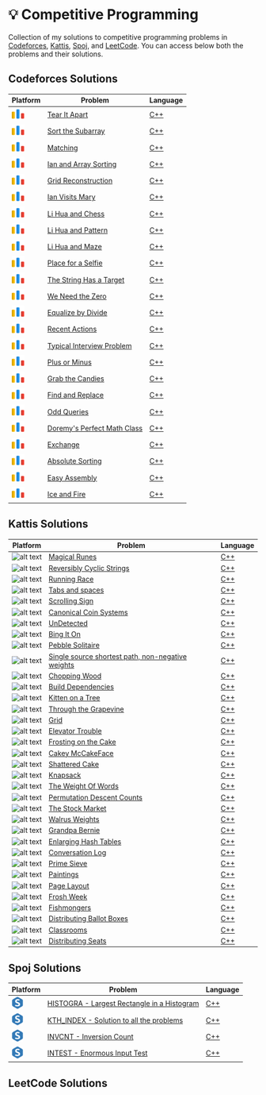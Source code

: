 # 💡 Competitive Programming

Collection of my solutions to competitive programming problems in [Codeforces](https://codeforces.com/), [Kattis](https://open.kattis.com/), [Spoj](https://www.spoj.com/), and [LeetCode](https://leetcode.com/). You can access below both the problems and their solutions. 

## Codeforces Solutions

| Platform  | Problem | Language | 
| - | - | - |
| ![alt text](https://github.com/nicolassinott/competitive_programming/blob/main/logos/code_forces_logo%20(1).png?raw=true) | [Tear It Apart](https://codeforces.com/contest/1821/problem/C) | [C++](https://github.com/nicolassinott/competitive_programming/blob/main/CodeForces/contest_problems/contest_edu_147/C/c.cpp) |
| ![alt text](https://github.com/nicolassinott/competitive_programming/blob/main/logos/code_forces_logo%20(1).png?raw=true) | [Sort the Subarray](https://codeforces.com/contest/1821/problem/B) | [C++](https://github.com/nicolassinott/competitive_programming/blob/main/CodeForces/contest_problems/contest_edu_147/B/b.cpp) |
| ![alt text](https://github.com/nicolassinott/competitive_programming/blob/main/logos/code_forces_logo%20(1).png?raw=true) | [Matching](https://codeforces.com/contest/1821/problem/A) | [C++](https://github.com/nicolassinott/competitive_programming/blob/main/CodeForces/contest_problems/contest_edu_147/A/a.cpp) |
| ![alt text](https://github.com/nicolassinott/competitive_programming/blob/main/logos/code_forces_logo%20(1).png?raw=true) | [Ian and Array Sorting](https://codeforces.com/contest/1816/problem/C) | [C++](https://github.com/nicolassinott/competitive_programming/blob/main/CodeForces/contest_problems/contest_865/C/c.cpp) |
| ![alt text](https://github.com/nicolassinott/competitive_programming/blob/main/logos/code_forces_logo%20(1).png?raw=true) | [Grid Reconstruction](https://codeforces.com/contest/1816/problem/B) | [C++](https://github.com/nicolassinott/competitive_programming/blob/main/CodeForces/contest_problems/contest_865/B/b.cpp) |
| ![alt text](https://github.com/nicolassinott/competitive_programming/blob/main/logos/code_forces_logo%20(1).png?raw=true) | [Ian Visits Mary](https://codeforces.com/contest/1816/problem/A) | [C++](https://github.com/nicolassinott/competitive_programming/blob/main/CodeForces/contest_problems/contest_865/A/a.cpp) |
| ![alt text](https://github.com/nicolassinott/competitive_programming/blob/main/logos/code_forces_logo%20(1).png?raw=true) | [Li Hua and Chess](https://codeforces.com/contest/1797/problem/C) | [C++](https://github.com/nicolassinott/competitive_programming/blob/main/CodeForces/contest_problems/contest_864/C/c.cpp) |
| ![alt text](https://github.com/nicolassinott/competitive_programming/blob/main/logos/code_forces_logo%20(1).png?raw=true) | [Li Hua and Pattern](https://codeforces.com/contest/1797/problem/B) | [C++](https://github.com/nicolassinott/competitive_programming/blob/main/CodeForces/contest_problems/contest_864/B/b.cpp) |
| ![alt text](https://github.com/nicolassinott/competitive_programming/blob/main/logos/code_forces_logo%20(1).png?raw=true) | [Li Hua and Maze](https://codeforces.com/contest/1797/problem/A) | [C++](https://github.com/nicolassinott/competitive_programming/blob/main/CodeForces/contest_problems/contest_864/A/a.cpp) |
| ![alt text](https://github.com/nicolassinott/competitive_programming/blob/main/logos/code_forces_logo%20(1).png?raw=true) | [Place for a Selfie](https://codeforces.com/contest/1805/problem/C) | [C++](https://github.com/nicolassinott/competitive_programming/blob/main/CodeForces/contest_problems/contest_862/C/c.cpp) |
| ![alt text](https://github.com/nicolassinott/competitive_programming/blob/main/logos/code_forces_logo%20(1).png?raw=true) | [The String Has a Target](https://codeforces.com/contest/1805/problem/B) | [C++](https://github.com/nicolassinott/competitive_programming/blob/main/CodeForces/contest_problems/contest_862/B/b.cpp) |
| ![alt text](https://github.com/nicolassinott/competitive_programming/blob/main/logos/code_forces_logo%20(1).png?raw=true) | [We Need the Zero](https://codeforces.com/contest/1805/problem/A) | [C++](https://github.com/nicolassinott/competitive_programming/blob/main/CodeForces/contest_problems/contest_862/A/a.cpp) |
| ![alt text](https://github.com/nicolassinott/competitive_programming/blob/main/logos/code_forces_logo%20(1).png?raw=true) | [Equalize by Divide](https://codeforces.com/contest/1799/problem/B) | [C++](https://github.com/nicolassinott/competitive_programming/blob/main/CodeForces/contest_problems/contest_854/A/a.cpp) |
| ![alt text](https://github.com/nicolassinott/competitive_programming/blob/main/logos/code_forces_logo%20(1).png?raw=true) | [Recent Actions](https://codeforces.com/contest/1799/problem/A) | [C++](https://github.com/nicolassinott/competitive_programming/blob/main/CodeForces/contest_problems/contest_854/B/b.cpp) | 
| ![alt text](https://github.com/nicolassinott/competitive_programming/blob/main/logos/code_forces_logo%20(1).png?raw=true) | [Typical Interview Problem](https://codeforces.com/contest/1796/problem/A) | [C++](https://github.com/nicolassinott/competitive_programming/blob/main/CodeForces/contest_problems/contest_Edu_144/A/a.cpp) | 
| ![alt text](https://github.com/nicolassinott/competitive_programming/blob/main/logos/code_forces_logo%20(1).png?raw=true) | [Plus or Minus](https://codeforces.com/contest/1807/problem/A) | [C++](https://github.com/nicolassinott/competitive_programming/blob/main/CodeForces/contest_problems/contest_859/A/a.cpp) | 
| ![alt text](https://github.com/nicolassinott/competitive_programming/blob/main/logos/code_forces_logo%20(1).png?raw=true) | [Grab the Candies](https://codeforces.com/contest/1807/problem/B) | [C++](https://github.com/nicolassinott/competitive_programming/blob/main/CodeForces/contest_problems/contest_859/B/b.cpp) | 
| ![alt text](https://github.com/nicolassinott/competitive_programming/blob/main/logos/code_forces_logo%20(1).png?raw=true) | [Find and Replace](https://codeforces.com/contest/1807/problem/C) | [C++](https://github.com/nicolassinott/competitive_programming/blob/main/CodeForces/contest_problems/contest_859/D/d.cpp) | 
| ![alt text](https://github.com/nicolassinott/competitive_programming/blob/main/logos/code_forces_logo%20(1).png?raw=true) | [Odd Queries](https://codeforces.com/contest/1807/problem/D) | [C++](https://github.com/nicolassinott/competitive_programming/blob/main/CodeForces/contest_problems/contest_859/C/c.cpp) | 
| ![alt text](https://github.com/nicolassinott/competitive_programming/blob/main/logos/code_forces_logo%20(1).png?raw=true) | [Doremy's Perfect Math Class](https://codeforces.com/problemset/problem/1764/B) | [C++](https://github.com/nicolassinott/competitive_programming/blob/main/CodeForces/practice_problems/1764B.cpp) | 
| ![alt text](https://github.com/nicolassinott/competitive_programming/blob/main/logos/code_forces_logo%20(1).png?raw=true) | [Exchange](https://codeforces.com/problemset/problem/1765/E) | [C++](https://github.com/nicolassinott/competitive_programming/blob/main/CodeForces/practice_problems/1765E.cpp) |
| ![alt text](https://github.com/nicolassinott/competitive_programming/blob/main/logos/code_forces_logo%20(1).png?raw=true)  | [Absolute Sorting](https://codeforces.com/problemset/problem/1772/D) | [C++](https://github.com/nicolassinott/competitive_programming/blob/main/CodeForces/practice_problems/1772D.cpp) |
| ![alt text](https://github.com/nicolassinott/competitive_programming/blob/main/logos/code_forces_logo%20(1).png?raw=true) | [Easy Assembly](https://codeforces.com/problemset/problem/1773/E) | [C++](https://github.com/nicolassinott/competitive_programming/blob/main/CodeForces/practice_problems/1773E.cpp) | 
| ![alt text](https://github.com/nicolassinott/competitive_programming/blob/main/logos/code_forces_logo%20(1).png?raw=true) | [Ice and Fire](https://codeforces.com/problemset/problem/1774/C) | [C++](https://github.com/nicolassinott/competitive_programming/blob/main/CodeForces/practice_problems/1774C.cpp) |

## Kattis Solutions

| Platform  | Problem | Language | 
| - | - | - |
| ![alt text](https://open.kattis.com/favicon) | [Magical Runes](https://open.kattis.com/problems/magicalrunes) | [C++](https://github.com/nicolassinott/competitive_programming/blob/main/X_INF473A/exam/D/d.cpp) |
| ![alt text](https://open.kattis.com/favicon) | [Reversibly Cyclic Strings](https://open.kattis.com/problems/reversiblecyclic) | [C++](https://github.com/nicolassinott/competitive_programming/blob/main/X_INF473A/exam/C/c.cpp) |
| ![alt text](https://open.kattis.com/favicon) | [Running Race](https://open.kattis.com/problems/kaploeb) | [C++](https://github.com/nicolassinott/competitive_programming/blob/main/X_INF473A/exam/B/b.cpp) |
| ![alt text](https://open.kattis.com/favicon) | [Tabs and spaces](https://open.kattis.com/problems/tabsandspaces) | [C++](https://github.com/nicolassinott/competitive_programming/blob/main/X_INF473A/exam/A/a.cpp) |
| ![alt text](https://open.kattis.com/favicon) | [Scrolling Sign](https://open.kattis.com/problems/scrollingsign) | [C++](https://github.com/nicolassinott/competitive_programming/blob/main/X_INF473A/class09/C/c.cpp) |
| ![alt text](https://open.kattis.com/favicon) | [Canonical Coin Systems](https://open.kattis.com/problems/canonical) | [C++](https://github.com/nicolassinott/competitive_programming/blob/main/X_INF473A/class09/B/b.cpp) |
| ![alt text](https://open.kattis.com/favicon) | [UnDetected](https://open.kattis.com/problems/undetected) | [C++](https://github.com/nicolassinott/competitive_programming/blob/main/X_INF473A/class08/D/d.cpp) |
| ![alt text](https://open.kattis.com/favicon) | [Bing It On](https://open.kattis.com/problems/bing) | [C++](https://github.com/nicolassinott/competitive_programming/blob/main/X_INF473A/class08/C/c.cpp) |
| ![alt text](https://open.kattis.com/favicon) | [Pebble Solitaire](https://open.kattis.com/problems/pebblesolitaire2) | [C++](https://github.com/nicolassinott/competitive_programming/blob/main/X_INF473A/class08/B/b.cpp) |
| ![alt text](https://open.kattis.com/favicon) | [Single source shortest path, non-negative weights](https://open.kattis.com/problems/shortestpath1) | [C++](https://github.com/nicolassinott/competitive_programming/blob/main/X_INF473A/class08/A/a.cpp) |
| ![alt text](https://open.kattis.com/favicon) | [Chopping Wood](https://open.kattis.com/problems/chopwood) | [C++](https://github.com/nicolassinott/competitive_programming/blob/main/X_INF473A/class07/F/f.cpp) |
| ![alt text](https://open.kattis.com/favicon) | [Build Dependencies](https://open.kattis.com/problems/builddeps) | [C++](https://github.com/nicolassinott/competitive_programming/blob/main/X_INF473A/class07/E/e.cpp) |
| ![alt text](https://open.kattis.com/favicon) | [Kitten on a Tree](https://open.kattis.com/problems/kitten) | [C++](https://github.com/nicolassinott/competitive_programming/blob/main/X_INF473A/class07/D/d.cpp) |
| ![alt text](https://open.kattis.com/favicon) | [Through the Grapevine](https://open.kattis.com/problems/grapevine) | [C++](https://github.com/nicolassinott/competitive_programming/blob/main/X_INF473A/class07/C/c.cpp) |
| ![alt text](https://open.kattis.com/favicon) | [Grid](https://open.kattis.com/problems/grid) | [C++](https://github.com/nicolassinott/competitive_programming/blob/main/X_INF473A/class07/B/b.cpp) |
| ![alt text](https://open.kattis.com/favicon) | [Elevator Trouble](https://open.kattis.com/problems/elevatortrouble) | [C++](https://github.com/nicolassinott/competitive_programming/blob/main/X_INF473A/class07/A/a.cpp) |
| ![alt text](https://open.kattis.com/favicon) | [Frosting on the Cake](https://open.kattis.com/problems/frosting) | [C++](https://github.com/nicolassinott/competitive_programming/blob/main/X_INF473A/class06/C/c.cpp) |
| ![alt text](https://open.kattis.com/favicon) | [Cakey McCakeFace](https://open.kattis.com/problems/cakeymccakeface) | [C++](https://github.com/nicolassinott/competitive_programming/blob/main/X_INF473A/class06/B/b.cpp) |
| ![alt text](https://open.kattis.com/favicon) | [Shattered Cake](https://open.kattis.com/problems/shatteredcake) | [C++](https://github.com/nicolassinott/competitive_programming/blob/main/X_INF473A/class06/A/a.cpp) |
| ![alt text](https://open.kattis.com/favicon) | [Knapsack](https://open.kattis.com/problems/knapsack) | [C++](https://github.com/nicolassinott/competitive_programming/blob/main/X_INF473A/class05/E/e.cpp) |
| ![alt text](https://open.kattis.com/favicon) | [The Weight Of Words](https://open.kattis.com/problems/weightofwords) | [C++](https://github.com/nicolassinott/competitive_programming/blob/main/X_INF473A/class05/D/d.cpp) |
| ![alt text](https://open.kattis.com/favicon) | [Permutation Descent Counts](https://open.kattis.com/problems/permutationdescent) | [C++](https://github.com/nicolassinott/competitive_programming/blob/main/X_INF473A/class05/C/c.cpp) |
| ![alt text](https://open.kattis.com/favicon) | [The Stock Market](https://open.kattis.com/problems/borsen) | [C++](https://github.com/nicolassinott/competitive_programming/blob/main/X_INF473A/class05/B/b.cpp) |
| ![alt text](https://open.kattis.com/favicon) | [Walrus Weights](https://open.kattis.com/problems/walrusweights) | [C++](https://github.com/nicolassinott/competitive_programming/blob/main/X_INF473A/class05/A/a.cpp) |
| ![alt text](https://open.kattis.com/favicon) | [Grandpa Bernie](https://open.kattis.com/problems/grandpabernie) | [C++](https://github.com/nicolassinott/competitive_programming/blob/main/X_INF473A/class02/A/main.cpp) |
| ![alt text](https://open.kattis.com/favicon) | [Enlarging Hash Tables](https://open.kattis.com/problems/enlarginghashtables) | [C++](https://github.com/nicolassinott/competitive_programming/blob/main/X_INF473A/class02/B/main.cpp) |
| ![alt text](https://open.kattis.com/favicon) | [Conversation Log](https://open.kattis.com/problems/conversationlog) | [C++](https://github.com/nicolassinott/competitive_programming/blob/main/X_INF473A/class02/C/main.cpp) |
| ![alt text](https://open.kattis.com/favicon) | [Prime Sieve](https://open.kattis.com/problems/primesieve) | [C++](https://github.com/nicolassinott/competitive_programming/blob/main/X_INF473A/class02/G/main.cpp) |
| ![alt text](https://open.kattis.com/favicon) | [Paintings](https://open.kattis.com/problems/paintings) | [C++](https://github.com/nicolassinott/competitive_programming/blob/main/X_INF473A/class03/A/a.cpp) |
| ![alt text](https://open.kattis.com/favicon) | [Page Layout](https://open.kattis.com/problems/pagelayout) | [C++](https://github.com/nicolassinott/competitive_programming/blob/main/X_INF473A/class03/B/b.cpp) |
| ![alt text](https://open.kattis.com/favicon) | [Frosh Week](https://open.kattis.com/problems/froshweek2) | [C++](https://github.com/nicolassinott/competitive_programming/blob/main/X_INF473A/class04/A/a.cpp) |
| ![alt text](https://open.kattis.com/favicon) | [Fishmongers](https://open.kattis.com/problems/fishmongers) | [C++](https://github.com/nicolassinott/competitive_programming/blob/main/X_INF473A/class04/B/b.cpp) |
| ![alt text](https://open.kattis.com/favicon) | [Distributing Ballot Boxes](https://open.kattis.com/problems/ballotboxes) | [C++](https://github.com/nicolassinott/competitive_programming/blob/main/X_INF473A/class04/C/c.cpp) |
| ![alt text](https://open.kattis.com/favicon) | [Classrooms](https://open.kattis.com/problems/classrooms) | [C++](https://github.com/nicolassinott/competitive_programming/blob/main/X_INF473A/class04/D/d.cpp) |
| ![alt text](https://open.kattis.com/favicon) | [Distributing Seats](https://open.kattis.com/problems/distributingseats) | [C++](https://github.com/nicolassinott/competitive_programming/blob/main/X_INF473A/class04/E/e.cpp) |

## Spoj Solutions

| Platform  | Problem | Language | 
| - | - | - |
| ![alt text](https://github.com/nicolassinott/competitive_programming/blob/main/logos/spoj.png?raw=true) | [HISTOGRA - Largest Rectangle in a Histogram](https://www.spoj.com/problems/HISTOGRA/) | [C++](https://github.com/nicolassinott/competitive_programming/blob/main/X_INF473A/class01/D/main.cpp) |
| ![alt text](https://github.com/nicolassinott/competitive_programming/blob/main/logos/spoj.png?raw=true) | [KTH_INDEX - Solution to all the problems](https://www.spoj.com/problems/KTH_INDEX/) | [C++](https://github.com/nicolassinott/competitive_programming/blob/main/X_INF473A/class01/F/main.cpp) |
| ![alt text](https://github.com/nicolassinott/competitive_programming/blob/main/logos/spoj.png?raw=true) | [INVCNT - Inversion Count](https://www.spoj.com/problems/INVCNT/) | [C++](https://github.com/nicolassinott/competitive_programming/blob/main/X_INF473A/class01/E/main.cpp) |
| ![alt text](https://github.com/nicolassinott/competitive_programming/blob/main/logos/spoj.png?raw=true) | [INTEST - Enormous Input Test](https://www.spoj.com/problems/INTEST/) | [C++](https://github.com/nicolassinott/competitive_programming/blob/main/X_INF473A/class01/C/main.cpp) |

## LeetCode Solutions

